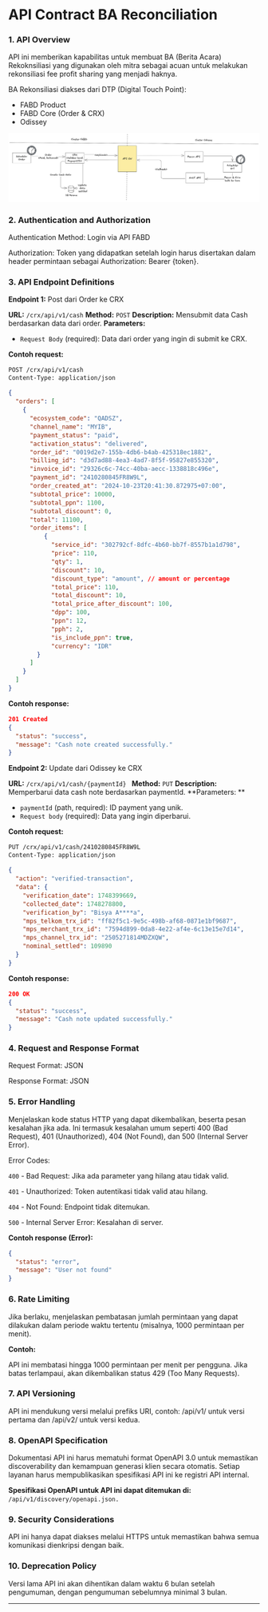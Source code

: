 # API Contract BA Reconciliation 

### 1. API Overview 

API ini memberikan kapabilitas untuk membuat BA (Berita Acara) Rekoknsiliasi yang digunakan oleh mitra sebagai acuan untuk melakukan rekonsiliasi fee profit sharing yang menjadi haknya.

BA Rekonsiliasi diakses dari DTP (Digital Touch Point):
* FABD Product
* FABD Core (Order & CRX)
* Odissey 


![Flow data](./flow.png)


### 2. Authentication and Authorization 

Authentication Method: Login via API FABD

Authorization: Token yang didapatkan setelah login harus disertakan dalam header permintaan sebagai Authorization: Bearer {token}. 

 

### 3. API Endpoint Definitions 

**Endpoint 1:** Post dari Order ke CRX

**URL:** `/crx/api/v1/cash`
 **Method:** `POST` 
 **Description:** Mensubmit data Cash berdasarkan data dari order. 
 **Parameters:** 
- `Request Body` (required): Data dari order yang ingin di submit ke CRX.

**Contoh request:**
```http 
POST /crx/api/v1/cash
Content-Type: application/json 
```
```json 
{
  "orders": [
    {
      "ecosystem_code": "QADSZ",
      "channel_name": "MYIB",
      "payment_status": "paid",
      "activation_status": "delivered",
      "order_id": "0019d2e7-155b-4db6-b4ab-425318ec1882",
      "billing_id": "d3d7ad88-4ea3-4ad7-8f5f-95827e855320",
      "invoice_id": "29326c6c-74cc-40ba-aecc-1338818c496e",
      "payment_id": "2410280845FR8W9L",
      "order_created_at": "2024-10-23T20:41:30.872975+07:00",
      "subtotal_price": 10000,
      "subtotal_ppn": 1100,
      "subtotal_discount": 0,
      "total": 11100,
      "order_items": [
          {
            "service_id": "302792cf-8dfc-4b60-bb7f-8557b1a1d798",
            "price": 110,
            "qty": 1,
            "discount": 10,
            "discount_type": "amount", // amount or percentage
            "total_price": 110,
            "total_discount": 10,
            "total_price_after_discount": 100,
            "dpp": 100,
            "ppn": 12,
            "pph": 2,
            "is_include_ppn": true,
            "currency": "IDR"
        }
      ]
    }
  ]
}
```

**Contoh response:**
```json
201 Created
{ 
  "status": "success", 
  "message": "Cash note created successfully."
} 
```

**Endpoint 2:** Update dari Odissey ke CRX

**URL:** `/crx/api/v1/cash/{paymentId} `
 **Method:** `PUT` 
 **Description:** Memperbarui data cash note berdasarkan paymentId. 
 **Parameters: **

- `paymentId` (path, required): ID payment yang unik. 
- `Request body` (required): Data yang ingin diperbarui. 

**Contoh request:**

```http 
PUT /crx/api/v1/cash/2410280845FR8W9L
Content-Type: application/json 
```
```json 
{
  "action": "verified-transaction",
  "data": {
    "verification_date": 1748399669,
    "collected_date": 1748278800,
    "verification_by": "Bisya A****a",
    "mps_telkom_trx_id": "ff82f5c1-9e5c-498b-af68-0871e1bf9687",
    "mps_merchant_trx_id": "7594d899-0da8-4e22-af4e-6c13e15e7d14",
    "mps_channel_trx_id": "2505271814MDZXQW",
    "nominal_settled": 109890
  }
}
```

**Contoh response:**
```json
200 OK
{ 
  "status": "success", 
  "message": "Cash note updated successfully."
} 
```

 

### 4. Request and Response Format 

Request Format: JSON 

Response Format: JSON 

 

### 5. Error Handling 

Menjelaskan kode status HTTP yang dapat dikembalikan, beserta pesan kesalahan jika ada. Ini termasuk kesalahan umum seperti 400 (Bad Request), 401 (Unauthorized), 404 (Not Found), dan 500 (Internal Server Error). 

Error Codes: 

`400` - Bad Request: Jika ada parameter yang hilang atau tidak valid. 

`401` - Unauthorized: Token autentikasi tidak valid atau hilang. 

`404` - Not Found: Endpoint tidak ditemukan. 

`500` - Internal Server Error: Kesalahan di server. 

**Contoh response (Error):** 

```json  
{ 
  "status": "error", 
  "message": "User not found" 
} 
``` 

 

### 6. Rate Limiting 

Jika berlaku, menjelaskan pembatasan jumlah permintaan yang dapat dilakukan dalam periode waktu tertentu (misalnya, 1000 permintaan per menit). 

**Contoh:** 

API ini membatasi hingga 1000 permintaan per menit per pengguna. Jika batas terlampaui, akan dikembalikan status 429 (Too Many Requests). 

 

### 7. API Versioning 

API ini mendukung versi melalui prefiks URI, contoh: /api/v1/ untuk versi pertama dan /api/v2/ untuk versi kedua. 

 

### 8. OpenAPI Specification 

Dokumentasi API ini harus mematuhi format OpenAPI 3.0 untuk memastikan discoverability dan kemampuan generasi klien secara otomatis. Setiap layanan harus mempublikasikan spesifikasi API ini ke registri API internal. 

**Spesifikasi OpenAPI untuk API ini dapat ditemukan di:** `/api/v1/discovery/openapi.json. `

 
### 9. Security Considerations  

API ini hanya dapat diakses melalui HTTPS untuk memastikan bahwa semua komunikasi dienkripsi dengan baik. 

 

### 10. Deprecation Policy 

Versi lama API ini akan dihentikan dalam waktu 6 bulan setelah pengumuman, dengan pengumuman sebelumnya minimal 3 bulan. 

***
 
